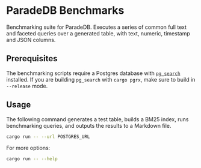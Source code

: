 # ParadeDB Benchmarks

Benchmarking suite for ParadeDB. Executes a series of common full text and faceted queries over a generated table,
with text, numeric, timestamp and JSON columns.

## Prerequisites

The benchmarking scripts require a Postgres database with [`pg_search`](pg_search) installed. If you are building `pg_search` with
`cargo pgrx`, make sure to build in `--release` mode.

## Usage

The following command generates a test table, builds a BM25 index, runs benchmarking queries, and outputs the results to a Markdown file.

```bash
cargo run -- --url POSTGRES_URL
```

For more options:

```bash
cargo run -- --help
```
